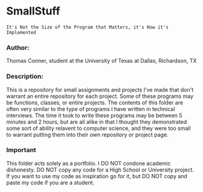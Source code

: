 # SmallStuff

`It's Not the Size of the Program that Matters, it's How it's Implemented`

### Author:
Thomas Conner, student at the University of Texas at Dallas, Richardson, TX

### Description:
This is a repository for small assignments and projects I've made that don't 
warrant an entire repository for each project. Some of these programs may be functions, 
classes, or entire projects. The contents of this folder are often very similar to the type 
of programs I have written in technical interviews. The time it took to write these programs
may be between 5 minutes and 2 hours, but are all alike in that I thought they  demonstrated 
some sort of ability relavent to computer science, and they were too small to warrant
putting them into their own repository or project page.

### Important
This folder acts solely as a portfolio. I DO NOT condone academic dishonesty. 
DO NOT copy any code for a High School or University project. If you want to use my code 
as inspiration go for it, but DO NOT copy and paste my code if you are a student.
